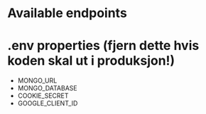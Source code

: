 # Available endpoints

# .env properties (fjern dette hvis koden skal ut i produksjon!)

* MONGO_URL
* MONGO_DATABASE
* COOKIE_SECRET
* GOOGLE_CLIENT_ID

